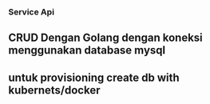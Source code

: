 ### Service Api 

## CRUD Dengan Golang dengan koneksi menggunakan database mysql

## untuk provisioning create db with kubernets/docker